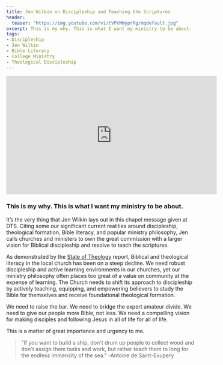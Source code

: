```yaml
---
title: Jen Wilkin on Discipleship and Teaching the Scriptures
header:
  teaser: "https://img.youtube.com/vi/tVPVMWyprRg/mqdefault.jpg"
excerpt: This is my why. This is what I want my ministry to be about.
tags:
- Discipleship
- Jen Wilkin
- Bible Literacy
- College Ministry
- Theological Discipleship
---
```



<iframe width="560" height="315" src="https://www.youtube.com/embed/tVPVMWyprRg?si=k38F6f_z_ZuFySBA" title="YouTube video player" frameborder="0" allow="accelerometer; autoplay; clipboard-write; encrypted-media; gyroscope; picture-in-picture; web-share" allowfullscreen></iframe>

### This is my why. This is what I want my ministry to be about.

It’s the very thing that Jen Wilkin lays out in this chapel message given at DTS. Citing some our significant current realities around discipleship, theological formation, Bible literacy, and popular ministry philosophy, Jen calls churches and ministers to own the great commission with a larger vision for Biblical discipleship and resolve to teach the scriptures.

As demonstrated by the [State of Theology](https://thestateoftheology.com) report, Biblical and theological literacy in the local church has been on a steep decline. We need robust discipleship and active learning environments in our churches, yet our ministry philosophy often places too great of a value on community at the expense of learning. The Church needs to shift its approach to discipleship by actively teaching, equipping, and empowering believers to study the Bible for themselves and receive foundational theological formation.

We need to raise the bar. We need to bridge the expert amateur divide. We need to give our people more Bible, not less. We need a compelling vision for making disciples and following Jesus in all of life for all of life.

This is a matter of great importance and urgency to me.

> "If you want to build a ship, don't drum up people to collect wood and don't assign them tasks and work, but rather teach them to long for the endless immensity of the sea." -Antoine de Saint-Exupery

